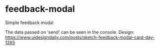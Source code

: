 # feedback-modal
Simple feedback modal

The data passed on 'send' can be seen in the console.
Design: https://www.uidesigndaily.com/posts/sketch-feedback-modal-card-day-1265
